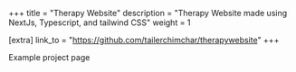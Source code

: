 +++
title = "Therapy Website"
description = "Therapy Website made using NextJs, Typescript, and tailwind CSS"
weight = 1

[extra]
link_to = "https://github.com/tailerchimchar/therapywebsite"
+++

Example project page
